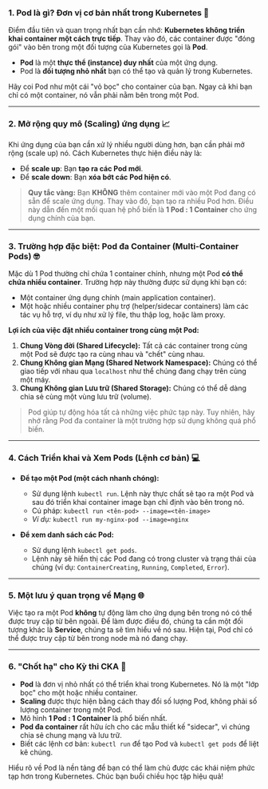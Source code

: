 ### 1. Pod là gì? Đơn vị cơ bản nhất trong Kubernetes 🌱

Điểm đầu tiên và quan trọng nhất bạn cần nhớ: **Kubernetes không triển khai container một cách trực tiếp**. Thay vào đó, các container được "đóng gói" vào bên trong một đối tượng của Kubernetes gọi là **Pod**.

- **Pod** là một **thực thể (instance) duy nhất** của một ứng dụng.
- Pod là **đối tượng nhỏ nhất** bạn có thể tạo và quản lý trong Kubernetes.

Hãy coi Pod như một cái "vỏ bọc" cho container của bạn. Ngay cả khi bạn chỉ có một container, nó vẫn phải nằm bên trong một Pod.

---

### 2. Mở rộng quy mô (Scaling) ứng dụng 📈

Khi ứng dụng của bạn cần xử lý nhiều người dùng hơn, bạn cần phải mở rộng (scale up) nó. Cách Kubernetes thực hiện điều này là:

- Để **scale up**: Bạn **tạo ra các Pod mới**.
- Để **scale down**: Bạn **xóa bớt các Pod hiện có**.

> **Quy tắc vàng:** Bạn **KHÔNG** thêm container mới vào một Pod đang có sẵn để scale ứng dụng. Thay vào đó, bạn tạo ra nhiều Pod hơn. Điều này dẫn đến một mối quan hệ phổ biến là **1 Pod : 1 Container** cho ứng dụng chính của bạn.

---

### 3. Trường hợp đặc biệt: Pod đa Container (Multi-Container Pods) 🤓

Mặc dù 1 Pod thường chỉ chứa 1 container chính, nhưng một Pod **có thể chứa nhiều container**. Trường hợp này thường được sử dụng khi bạn có:

- Một container ứng dụng chính (main application container).
- Một hoặc nhiều container phụ trợ (helper/sidecar containers) làm các tác vụ hỗ trợ, ví dụ như xử lý file, thu thập log, hoặc làm proxy.

**Lợi ích của việc đặt nhiều container trong cùng một Pod:**

1.  **Chung Vòng đời (Shared Lifecycle):** Tất cả các container trong cùng một Pod sẽ được tạo ra cùng nhau và "chết" cùng nhau.
2.  **Chung Không gian Mạng (Shared Network Namespace):** Chúng có thể giao tiếp với nhau qua `localhost` như thể chúng đang chạy trên cùng một máy.
3.  **Chung Không gian Lưu trữ (Shared Storage):** Chúng có thể dễ dàng chia sẻ cùng một vùng lưu trữ (volume).

> Pod giúp tự động hóa tất cả những việc phức tạp này. Tuy nhiên, hãy nhớ rằng Pod đa container là một trường hợp sử dụng không quá phổ biến.

---

### 4. Cách Triển khai và Xem Pods (Lệnh cơ bản) 💻

- **Để tạo một Pod (một cách nhanh chóng):**

  - Sử dụng lệnh `kubectl run`. Lệnh này thực chất sẽ tạo ra một Pod và sau đó triển khai container image bạn chỉ định vào bên trong nó.
  - Cú pháp: `kubectl run <tên-pod> --image=<tên-image>`
  - _Ví dụ:_ `kubectl run my-nginx-pod --image=nginx`

- **Để xem danh sách các Pod:**
  - Sử dụng lệnh `kubectl get pods`.
  - Lệnh này sẽ hiển thị các Pod đang có trong cluster và trạng thái của chúng (ví dụ: `ContainerCreating`, `Running`, `Completed`, `Error`).

---

### 5. Một lưu ý quan trọng về Mạng 🌐

Việc tạo ra một Pod **không** tự động làm cho ứng dụng bên trong nó có thể được truy cập từ bên ngoài. Để làm được điều đó, chúng ta cần một đối tượng khác là **Service**, chúng ta sẽ tìm hiểu về nó sau. Hiện tại, Pod chỉ có thể được truy cập từ bên trong node mà nó đang chạy.

---

### 6. "Chốt hạ" cho Kỳ thi CKA 📝

- **Pod** là đơn vị nhỏ nhất có thể triển khai trong Kubernetes. Nó là một "lớp bọc" cho một hoặc nhiều container.
- **Scaling** được thực hiện bằng cách thay đổi số lượng Pod, không phải số lượng container trong một Pod.
- Mô hình **1 Pod : 1 Container** là phổ biến nhất.
- **Pod đa container** rất hữu ích cho các mẫu thiết kế "sidecar", vì chúng chia sẻ chung mạng và lưu trữ.
- Biết các lệnh cơ bản: `kubectl run` để tạo Pod và `kubectl get pods` để liệt kê chúng.

Hiểu rõ về Pod là nền tảng để bạn có thể làm chủ được các khái niệm phức tạp hơn trong Kubernetes. Chúc bạn buổi chiều học tập hiệu quả!
